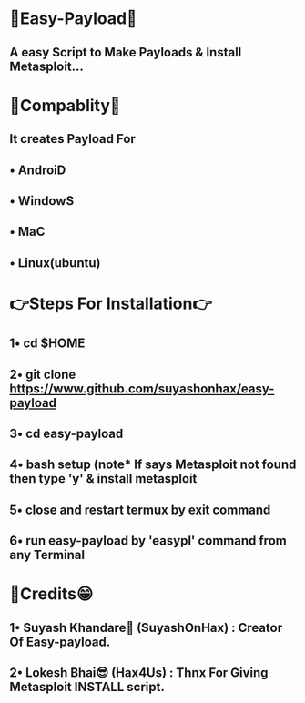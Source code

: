 # 🤜Easy-Payload🤛
A easy Script to Make Payloads & Install Metasploit...
-------------------------------------------------------------
# 🙏Compablity🙏
It creates Payload For
-
• AndroiD
-
• WindowS
-
• MaC
-
• Linux(ubuntu)
-
# 👉Steps For Installation👉 
1• cd $HOME
-
2• git clone https://www.github.com/suyashonhax/easy-payload
-
3• cd easy-payload
-
4• bash setup (note* If says Metasploit not found then type 'y' & install metasploit
-
5• close and restart termux by exit command
-
6• run easy-payload by 'easypl' command from any Terminal
-
# 🤤Credits😁
1• Suyash Khandare👿 (SuyashOnHax) : Creator Of Easy-payload.
-
2• Lokesh Bhai😎 (Hax4Us) : Thnx For Giving Metasploit INSTALL script.
-
